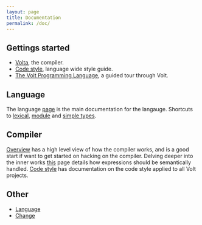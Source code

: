 ```yaml
---
layout: page
title: Documentation
permalink: /doc/
---
```


Gettings started
---
 * [Volta](setup/volta.html), the compiler.
 * [Code style](code-style.html), language wide style guide.
 * [The Volt Programming Language](tvpl/c1-intro.html), a guided tour through Volt.

Language
---
The language [page](volt.html) is the main documentation for the langauge. Shortcuts to [lexical](volt.html#lexical), [module](volt.html#module) and [simple types](volt.html#simple-types).

Compiler
---
[Overview](overview.html) has a high level view of how the compiler works, and is a good start if want to get started on hacking on the compiler. Delving deeper into the inner works [this](expressions.html) page details how expressions should be semantically handled. [Code style](code-style.html) has documentation on the code style applied to all Volt projects.

Other
---
 * [Language](volt.html)
 * [Change](change.html)

